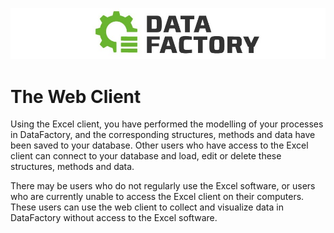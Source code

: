 ![](/Bilder/Logo.png)

# The Web Client

Using the Excel client, you have performed the modelling of your processes in DataFactory, and the corresponding structures, methods and data have been saved to your database. Other users who have access to the Excel client can connect to your database and load, edit or delete these structures, methods and data.

There may be users who do not regularly use the Excel software, or users who are currently unable to access the Excel client on their computers. These users can use the web client to collect and visualize data in DataFactory without access to the Excel software.

